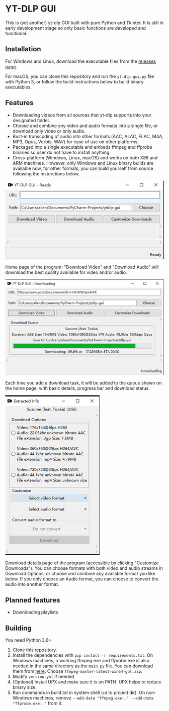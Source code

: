 # YT-DLP GUI

This is (yet another) yt-dlp GUI built with pure Python and Tkinter. It is still in early development stage so only basic functions are developed and functional.

## Installation
For Windows and Linux, download the executable files from the [releases page](https://github.com/aliencaocao/ytdlp-gui/releases/latest).

For macOS, you can clone this repository and run the `yt-dlp-gui.py` file with Python 3, or follow the build instructions below to build binary executables.


## Features
* Downloading videos from all sources that yt-dlp supports into your designated folder.
* Choose and combine any video and audio formats into a single file, or download only video or only audio.
* Built-in transcoding of audio into other formats (AAC, ALAC, FLAC, M4A, MP3, Opus, Vorbis, WAV) for ease of use on other platforms.
* Packaged into a single executable and embeds ffmpeg and ffprobe binaries so user do not have to install anything.
* Cross-platform (Windows, Linux, macOS) and works on both X86 and ARM machines. However, only Windows and Linux binary builds are available now, for other formats, you can build yourself from source following the insturctions below.

![](home.png "Home page of the program")

Home page of the program: "Download Video" and "Download Audio" will download the best quality available for video and/or audio.

![](queue.png "Download queue of the program")

Each time you add a download task, it will be added to the queue shown on the home page, with basic details, progress bar and download status.

![](details.png "Download details page of the program")

Download details page of the program (accessible by clicking "Customize Downloads"). You can choose formats with both video and audio streams in Download Options, or choose and combine any available format you like below. If you only choose an Audio format, you can choose to convert the audio into another format.


## Planned features
* Downloading playlists

## Building
You need Python 3.6+.
1. Clone this repository.
2. Install the dependencies with `pip install -r requirements.txt`. On Windows machines, a working ffmpeg.exe and ffprobe.exe is also needed in the same directory as the `main.py` file. You can download them from [here](https://github.com/yt-dlp/FFmpeg-Builds/releases/tag/latest). Choose `ffmpeg-master-latest-win64-gpl.zip`.
3. Modify `version.yml` if needed
4. (Optional) Install UPX and make sure it is on PATH. UPX helps to reduce binary size.
5. Run commands in build.txt in system shell (`cd` to project dir). On non-Windows machines, remove `--add-data "ffmpeg.exe:." --add-data "ffprobe.exe:."` from it.
